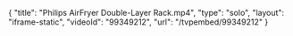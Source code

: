 {
    "title": "Philips AirFryer Double-Layer Rack.mp4",
    "type": "solo",
    "layout": "iframe-static",
    "videoId": "99349212",
    "url": "\/tvpembed\/99349212"
}